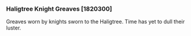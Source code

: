### Haligtree Knight Greaves [1820300]

Greaves worn by knights sworn to the Haligtree. Time has yet to dull their luster.